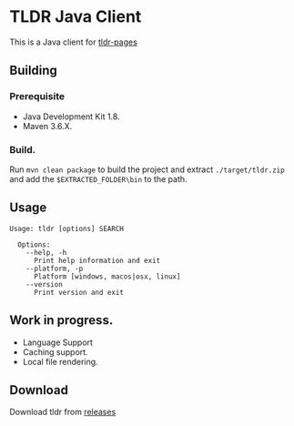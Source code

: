 # TLDR Java Client

This is a Java client for [tldr-pages](https://tldr.sh/)

## Building

### Prerequisite

- Java Development Kit 1.8.
- Maven 3.6.X.

### Build.

Run `mvn clean package` to build the project and extract `./target/tldr.zip` and add the `$EXTRACTED_FOLDER\bin` to the path.

## Usage

```
Usage: tldr [options] SEARCH

  Options:
    --help, -h
      Print help information and exit
    --platform, -p
      Platform [windows, macos|osx, linux]
    --version
      Print version and exit
```

## Work in progress.

* Language Support
* Caching support.
* Local file rendering.

## Download

Download tldr from [releases](https://github.com/seenukarthi/tldr-java-client/releases)
